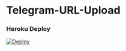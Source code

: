 # Telegram-URL-Upload

### Heroku Deploy
[![Deploy](https://www.herokucdn.com/deploy/button.svg)](https://heroku.com/deploy)

